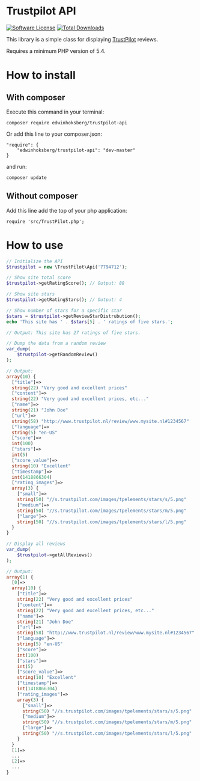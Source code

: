 # Trustpilot API

[![Software License](http://img.shields.io/badge/license-MIT-brightgreen.svg?style=flat-square)](LICENSE)
[![Total Downloads](https://img.shields.io/packagist/dt/edwinhoksberg/trustpilot-api.svg?style=flat-square)](https://packagist.org/packages/edwinhoksberg/trustpilot-api)


This library is a simple class for displaying [TrustPilot](http://trustpilot.com) reviews.

Requires a minimum PHP version of 5.4.

# How to install

## With composer

Execute this command in your terminal:

```
composer require edwinhoksberg/trustpilot-api
```

Or add this line to your composer.json:

```
"require": {
    "edwinhoksberg/trustpilot-api": "dev-master"
}
```

and run:

```
composer update
```


## Without composer

Add this line add the top of your php application:

```
require 'src/TrustPilot.php';
```

# How to use

```php
// Initialize the API
$trustpilot = new \TrustPilot\Api('7794712');
```

```php
// Show site total score
$trustpilot->getRatingScore(); // Output: 88
```

```php
// Show site stars
$trustpilot->getRatingStars(); // Output: 4
```

```php
// Show number of stars for a specific star
$stars = $trustpilot->getReviewStarDistrubution();
echo 'This site has ' . $stars[5] . ' ratings of five stars.'; 

// Output: This site has 27 ratings of five stars. 
```

```php
// Dump the data from a random review
var_dump(
    $trustpilot->getRandomReview()
);

// Output:
array(10) {
  ["title"]=>
  string(22) "Very good and excellent prices"
  ["content"]=>
  string(22) "Very good and excellent prices, etc..."
  ["name"]=>
  string(21) "John Doe"
  ["url"]=>
  string(58) "http://www.trustpilot.nl/review/www.mysite.nl#1234567"
  ["language"]=>
  string(5) "en-US"
  ["score"]=>
  int(100)
  ["stars"]=>
  int(5)
  ["score_value"]=>
  string(10) "Excellent"
  ["timestamp"]=>
  int(1418866304)
  ["rating_images"]=>
  array(3) {
    ["small"]=>
    string(50) "//s.trustpilot.com/images/tpelements/stars/s/5.png"
    ["medium"]=>
    string(50) "//s.trustpilot.com/images/tpelements/stars/m/5.png"
    ["large"]=>
    string(50) "//s.trustpilot.com/images/tpelements/stars/l/5.png"
  }
}
```

```php
// Display all reviews
var_dump(
    $trustpilot->getAllReviews()
);

// Output:
array(1) {
  [0]=>
  array(10) {
    ["title"]=>
    string(22) "Very good and excellent prices"
    ["content"]=>
    string(22) "Very good and excellent prices, etc..."
    ["name"]=>
    string(21) "John Doe"
    ["url"]=>
    string(58) "http://www.trustpilot.nl/review/www.mysite.nl#1234567"
    ["language"]=>
    string(5) "en-US"
    ["score"]=>
    int(100)
    ["stars"]=>
    int(5)
    ["score_value"]=>
    string(10) "Excellent"
    ["timestamp"]=>
    int(1418866304)
    ["rating_images"]=>
    array(3) {
      ["small"]=>
      string(50) "//s.trustpilot.com/images/tpelements/stars/s/5.png"
      ["medium"]=>
      string(50) "//s.trustpilot.com/images/tpelements/stars/m/5.png"
      ["large"]=>
      string(50) "//s.trustpilot.com/images/tpelements/stars/l/5.png"
    }
  }
  [1]=>
  ...
  [2]=>
  ...
}
```
